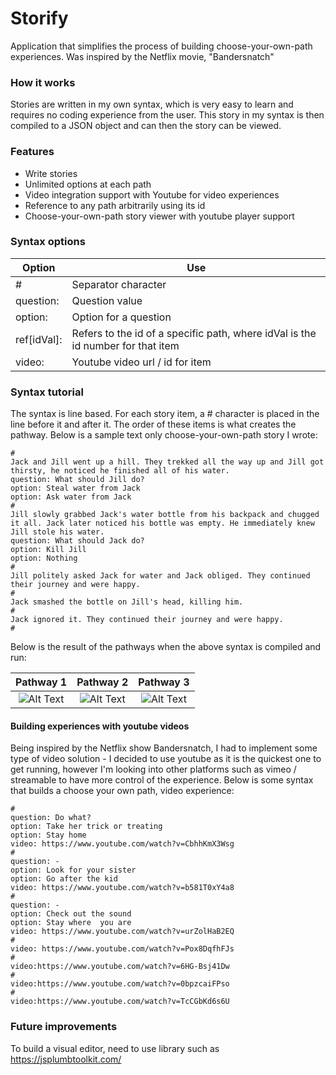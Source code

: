 # Storify
Application that simplifies the process of building choose-your-own-path experiences. Was inspired by the Netflix movie, "Bandersnatch"

### How it works
Stories are written in my own syntax, which is very easy to learn and requires no coding experience from the user. This story in my syntax is then compiled to a JSON object and can then the story can be viewed.

### Features
  * Write stories
  * Unlimited options at each path
  * Video integration support with Youtube for video experiences
  * Reference to any path arbitrarily using its id
  * Choose-your-own-path story viewer with youtube player support

### Syntax options
Option | Use 
------------ | -------------
&#35; | Separator character
question: | Question value
option: | Option for a question
ref[idVal]: | Refers to the id of a specific path, where idVal is the id number for that item
video: | Youtube video url / id for item

### Syntax tutorial
The syntax is line based. For each story item, a # character is placed in the line before it and after it. The order of these items is what creates the pathway. Below is a sample text only choose-your-own-path story I wrote:

```
#
Jack and Jill went up a hill. They trekked all the way up and Jill got thirsty, he noticed he finished all of his water.
question: What should Jill do?
option: Steal water from Jack
option: Ask water from Jack
#
Jill slowly grabbed Jack's water bottle from his backpack and chugged it all. Jack later noticed his bottle was empty. He immediately knew Jill stole his water.
question: What should Jack do?
option: Kill Jill
option: Nothing
#
Jill politely asked Jack for water and Jack obliged. They continued their journey and were happy.
#
Jack smashed the bottle on Jill's head, killing him.
#
Jack ignored it. They continued their journey and were happy.
#
```
Below is the result of the pathways when the above syntax is compiled and run:

Pathway 1                  |  Pathway 2                | Pathway 3          
:-------------------------:|:-------------------------:|:-------------------------:
![Alt Text](https://raw.githubusercontent.com/wenogk/storifyV2/master/readme-media/gif1.gif)  |  ![Alt Text](https://raw.githubusercontent.com/wenogk/storifyV2/master/readme-media/gif2.gif) |  ![Alt Text](https://raw.githubusercontent.com/wenogk/storifyV2/master/readme-media/gif3.gif)

#### Building experiences with youtube videos
Being inspired by the Netflix show Bandersnatch, I had to implement some type of video solution - I decided to use youtube as it is the quickest one to get running, however I'm looking into other platforms such as vimeo / streamable to have more control of the experience. Below is some syntax that builds a choose your own path, video experience:
```
#
question: Do what?
option: Take her trick or treating
option: Stay home
video: https://www.youtube.com/watch?v=CbhhKmX3Wsg
#
question: -
option: Look for your sister
option: Go after the kid
video: https://www.youtube.com/watch?v=b581T0xY4a8
#
question: -
option: Check out the sound
option: Stay where  you are
video: https://www.youtube.com/watch?v=urZolHaB2EQ
#
video: https://www.youtube.com/watch?v=Pox8DqfhFJs
#
video:https://www.youtube.com/watch?v=6HG-Bsj41Dw
#
video:https://www.youtube.com/watch?v=0bpzcaiFPso
#
video:https://www.youtube.com/watch?v=TcCGbKd6s6U
```




### Future improvements
To build a visual editor, need to use library such as https://jsplumbtoolkit.com/
